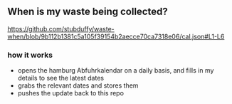 ## When is my waste being collected?
  https://github.com/stubduffy/waste-when/blob/9b112b1381c5a105f39154b2aecce70ca7318e06/cal.json#L1-L6
  
  ### how it works
  - opens the hamburg Abfuhrkalendar on a daily basis, and fills in my details to see the latest dates
  - grabs the relevant dates and stores them
  - pushes the update back to this repo
  
